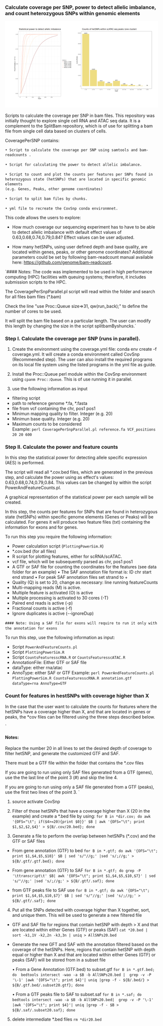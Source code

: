 
### Calculate coverage per SNP, power to detect allelic imbalance, and count heterozygous SNPs within genomic elements

![](images/PowerAndFeatureCounts_peaks_hetSNPs.png)


Scripts to calculate the coverage per SNP in bam files. This repository was initially thought to explore single cell RNA and ATAC seq data.
It is a complement to the SplitBam repository, which is of use for splitting a bam file from single cell data based on clusters of cells.

 CoveragePerSNP contains:

    • Script to calculate the coverage per SNP using samtools and bam-readcounts .

    • Script for calculating the power to detect allelic imbalance.

    • Script to count and plot the counts per features per SNPs found in
    heterozygous state (hetSNPs) that are located in specific genomic elements
    (e.g. Genes, Peaks, other genome coordinates)

    • Script to split bam files by chunks.

    • yml file to recreate the CovSnp conda environmnet.


This code allows the users to explore:
- How much coverage our sequencing experiment has to have to be able to detect allelic imbalance with
default effect values of 0.63,0.68,0.74,0.79,0.84? Effect values can be user adjusted.

- How many hetSNPs, using user defined depth and base quality, are located within genes, peaks, or other genome coordinates?
Additional parameters could be set by following bam-readcount manual available here: https://github.com/genome/bam-readcount.

`#### Notes:
The code  was implemented to be used in high performance computing (HPC) facilities with queuing systems; therefore, it includes
submission scripts to the HPC.

The CoveragePerSnpParallel.pl script will read within the folder and search for all files bam files (*.bam)

Check the line "use Proc::Queue size=>31, qw(run_back);" to define the number of cores to be used.

It will split the bam file based on a particular length. The user can modify this length by changing the size in the script splitbamByshuncks.`     


### Step I. Calculate the coverage per SNP (runs in parallel).

1. Create the environment using the coverage.yml file: conda env create -f coverage.yml. It will create a conda environment called CovSnp (Recommended step). The user can also install the required programs on its local file system using the listed programs in the yml file as guide.

2. Install the Proc::Queue perl module within the CovSnp environment using `cpanm Proc::Queue`.
This is of use running it in parallel.

3. use the following information as input
  - filtering script
  - path to reference genome *.fa, *.fasta
  - file from vcf containing the chr, pos1 pos1
  - Minimun mapping quality to filter. Integer (e.g. 20)
  - Minimun  base quality. Integer (e.g. 20)
  - Maximum counts to be considered  
  Example:  `perl CoveragePerSnpParallel.pl reference.fa VCF_positions 20 20 600`


### Step II. Calculate the power and feature counts
In this step the statistical power for detecting allele specific expression (AES) is performed.

The script will read all *.cov.bed files, which are generated in the previous step, and calculate the power using as effect's values: 0.63,0.68,0.74,0.79,0.84. This values can be changed by within the script PowerAndFeatureCounts.pl.

A graphical representation of the statistical power per each sample will be created.

In this step, the counts per features for SNPs that are found in heterozygous state (hetSNPs) within specific genome elements (Genes or Peaks) will be calculated. For genes it will produce two feature files (txt) containing the information for exons and for genes.

To run this step you require the following information:
  - Power calculation script  (`PlottingPowerSim.R`)
  - *.cov.bed (for all files)
  - R script for plotting features, either for scRNA/scATAC.
  - vcf file, which will be subsequently parsed as chr, pos1 pos1
  - A GTF or SAF file for counting the coordinates for the features (see data folder for an example)
    • The SAF annotation file format is: ID 	chr 	start 	end 	strand
    • For peak SAF annotation files set strand to +
  - Quality (Q) is set to 20, change as necessary: line running featureCounts
  - Multi-mapping reads (M) is active.
  - Multiple feature is activated (O) is active
  - Multiple processing is activated to 30 cores (-T)
  - Paired end reads is active (-p)
  - Fractional counts is active (-f)
  - Ignore duplicates is active (--ignoreDup)

`#### Note:
Using a SAF file for exons will require to run it only with the annotation for exons`

To run this step, use the following information as input:
  - Script `PowerAndFeatureCounts.pl`
  - Script `PlottingPowerSim.R`
  - Script `CountsFeaturesscRNA.R` or `CountsFeaturesscATAC.R`
  - AnnotationFile: Either GTF or SAF file
  - dataType: either rna/atac
  - AnnoType: either SAF or GTF
  Example: `perl PowerAndFeatureCounts.pl PlottingPowerSim.R CountsFeaturesscRNA.R annotation.gtf dataType=rna AnnoType=GTF`


### Count for features in hestSNPs with coverage higher than X
In the case that the user want to calculate the counts for features where the hetSNPs have a coverage higher than X, and that are located in genes or peaks, the *cov files can be filtered using the three steps described below.

`
#### Notes:
Replace the number 20 in all lines to set the desired depth of coverage to filter hetSNP, and generate the customized GTF and SAF.

There must be a GTF file within the folder that contains the *.cov files

If you are going to run using only SAF files generated from a GTF (genes), use the the last line of the point 3 (#) and skip the line 4.  

If you are going to run using only a SAF file generated from a GTF (peaks), use the first two lines of the point 3.
`


1. source activate CovSnp

2. Filter of those hetSNPs that have a coverage higher than X (20 in the example) and create a *.bed file by using:
`for B in *dir.cov; do awk '{OFS="\t"; if($4>=20){print $0}}' $B | awk '{OFS="\t"; print $1,$2,$2,$4}' > ${B/.cov/20.bed}; done`

3. Generate a file to perform the overlap between hetSNPs (*.cov) and the GTF or SAF files

  - From gene annotation (GTF) to bed
  `for B in *.gtf; do awk '{OFS="\t"; print $1,$4,$5,$10}' $B | sed 's/"//g;' |sed 's/;//g;' > ${B/.gtf/.gtf.bed}; done`

  - From gene annotation (GTF) to SAF
  `for B in *.gtf; do grep -P '\ttranscript\t' $B| awk '{OFS="\t"; print $1,$4,$5,$10,$7}' | sed 's/"//g;' |sed 's/;//g;' > ${B/.gtf/.saf}; done`

  - from GTF peaks file to SAF use
  `for B in *.gtf; do awk '{OFS="\t"; print $1,$4,$5,$10,$7}' $B | sed 's/"//g;' |sed 's/;//g;' > ${B/.gtf/.saf}; done`

4. Put all the SNPs detected with coverage higher than X together, sort, and unique them. This will be used to generate a new filtered file

  - GTF and SAF file for  regions that contain hetSNP with depth > X and that are located within either Genes (GTF) or peaks (SAF)
  `cat *20.bed | sort -k1,1V -k2,2n -k3,3n | uniq > AllSNPs20.bed`

  - Generate the new  GFT and SAF with the annotation filtered based on the coverage of the hetSNPs. Here, regions that contain hetSNP with depth equal or higher than X and that are located within either Genes (GTF) or peaks (SAF) will be stored from in a subset file

    • From a Gene Annotation (GTF.bed) to subset.gtf
    `for B in *.gtf.bed; do  bedtools intersect -wao -a $B -b AllSNPs20.bed |  grep -v -P '\-1' |awk '{OFS="\t"; print $4}'| uniq |grep -f - ${B/.bed/} > ${B/.gtf.bed/.subset20.gtf}; done`

  	• From a GTF peaks file to SAF to subset.saf
    `for B in *.saf; do  bedtools intersect -wao -a $B -b AllSNPs20.bed|  grep -v -P '\-1' |awk '{OFS="\t"; print $4}'| uniq |grep -f - $B > ${B/.saf/.subset20.saf}; done`

5. delete intermediate *.bed files
  `rm *dir20.bed`
